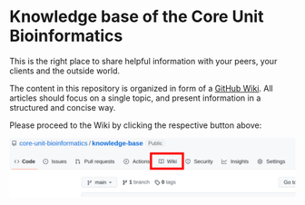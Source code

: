 # Knowledge base of the Core Unit Bioinformatics

This is the right place to share helpful information with your peers, your clients and the outside world.

The content in this repository is organized in form of a [GitHub Wiki](https://docs.github.com/en/communities/documenting-your-project-with-wikis/about-wikis). All articles should focus on a single topic, and present information in a structured and concise way.

Please proceed to the Wiki by clicking the respective button above:

![Highlight wiki button](img/highlight_wiki.png)
